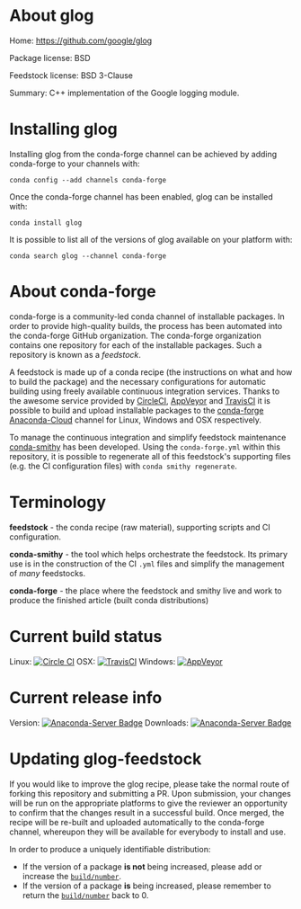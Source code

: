 About glog
==========

Home: https://github.com/google/glog

Package license: BSD

Feedstock license: BSD 3-Clause

Summary: C++ implementation of the Google logging module.



Installing glog
===============

Installing glog from the conda-forge channel can be achieved by adding conda-forge to your channels with:

```
conda config --add channels conda-forge
```

Once the conda-forge channel has been enabled, glog can be installed with:

```
conda install glog
```

It is possible to list all of the versions of glog available on your platform with:

```
conda search glog --channel conda-forge
```


About conda-forge
=================

conda-forge is a community-led conda channel of installable packages.
In order to provide high-quality builds, the process has been automated into the
conda-forge GitHub organization. The conda-forge organization contains one repository 
for each of the installable packages. Such a repository is known as a *feedstock*.

A feedstock is made up of a conda recipe (the instructions on what and how to build
the package) and the necessary configurations for automatic building using freely
available continuous integration services. Thanks to the awesome service provided by
[CircleCI](https://circleci.com/), [AppVeyor](http://www.appveyor.com/)
and [TravisCI](https://travis-ci.org/) it is possible to build and upload installable
packages to the [conda-forge](https://anaconda.org/conda-forge)
[Anaconda-Cloud](http://docs.anaconda.org/) channel for Linux, Windows and OSX respectively.

To manage the continuous integration and simplify feedstock maintenance
[conda-smithy](http://github.com/conda-forge/conda-smithy) has been developed.
Using the ``conda-forge.yml`` within this repository, it is possible to regenerate all of
this feedstock's supporting files (e.g. the CI configuration files) with ``conda smithy regenerate``.


Terminology
===========

**feedstock** - the conda recipe (raw material), supporting scripts and CI configuration.

**conda-smithy** - the tool which helps orchestrate the feedstock.
                   Its primary use is in the construction of the CI ``.yml`` files
                   and simplify the management of *many* feedstocks.

**conda-forge** - the place where the feedstock and smithy live and work to
                  produce the finished article (built conda distributions)

Current build status
====================

Linux: [![Circle CI](https://circleci.com/gh/conda-forge/glog-feedstock.svg?style=svg)](https://circleci.com/gh/conda-forge/glog-feedstock)
OSX: [![TravisCI](https://travis-ci.org/conda-forge/glog-feedstock.svg?branch=master)](https://travis-ci.org/conda-forge/glog-feedstock) 
Windows: [![AppVeyor](https://ci.appveyor.com/api/projects/status/github/conda-forge/glog-feedstock?svg=True)](https://ci.appveyor.com/project/conda-forge/glog-feedstock/branch/master)

Current release info
====================
Version: [![Anaconda-Server Badge](https://anaconda.org/conda-forge/glog/badges/version.svg)](https://anaconda.org/conda-forge/glog)
Downloads: [![Anaconda-Server Badge](https://anaconda.org/conda-forge/glog/badges/downloads.svg)](https://anaconda.org/conda-forge/glog)


Updating glog-feedstock
=======================

If you would like to improve the glog recipe, please take the normal
route of forking this repository and submitting a PR. Upon submission, your changes will
be run on the appropriate platforms to give the reviewer an opportunity to confirm that the
changes result in a successful build. Once merged, the recipe will be re-built and uploaded
automatically to the conda-forge channel, whereupon they will be available for everybody to
install and use.

In order to produce a uniquely identifiable distribution:
 * If the version of a package **is not** being increased, please add or increase
   the [``build/number``](http://conda.pydata.org/docs/building/meta-yaml.html#build-number-and-string). 
 * If the version of a package **is** being increased, please remember to return
   the [``build/number``](http://conda.pydata.org/docs/building/meta-yaml.html#build-number-and-string)
   back to 0.
